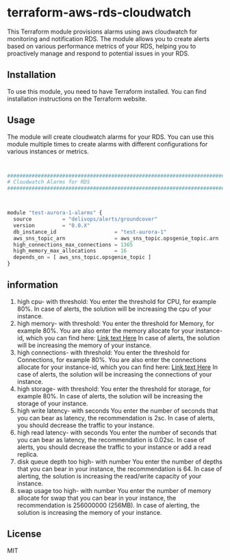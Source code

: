 # terraform-aws-rds-cloudwatch

This Terraform module provisions alarms using aws cloudwatch for monitoring and notification RDS. The module allows you to create alerts based on various performance metrics of your RDS, helping you to proactively manage and respond to potential issues in your RDS.

## Installation

To use this module, you need to have Terraform installed. You can find installation instructions on the Terraform website.

## Usage

The module will create cloudwatch alarms for your RDS. You can use this module multiple times to create alarms with different configurations for various instances or metrics.

```python


################################################################################
# Cloudwatch Alarms for RDS
################################################################################



module "test-aurora-1-alarms" {
  source          = "delivops/alerts/groundcover"
  version         = "0.0.X"
  db_instance_id                   = "test-aurora-1"
  aws_sns_topic_arn                = aws_sns_topic.opsgenie_topic.arn
  high_connections_max_connections = 1365
  high_memory_max_allocations      = 16
  depends_on = [ aws_sns_topic.opsgenie_topic ]
}


```

## information

1. high cpu- with threshold:
   You enter the threshold for CPU, for example 80%. In case of alerts, the solution will be increasing the cpu of your instance.
2. high memory- with threshold:
   You enter the threshold for Memory, for example 80%. You are also enter the memory allocate for your instance-id, which you can find here: [Link text Here](https://sysadminxpert.com/aws-rds-max-connections-limit/#google_vignette)
   In case of alerts, the solution will be increasing the memory of your instance.
3. high connections- with threshold:
   You enter the threshold for Connections, for example 80%. You are also enter the connections allocate for your instance-id, which you can find here: [Link text Here](https://sysadminxpert.com/aws-rds-max-connections-limit/#google_vignette)
   In case of alerts, the solution will be increasing the connections of your instance.
4. high storage- with threshold:
   You enter the threshold for storage, for example 80%.
   In case of alerts, the solution will be increasing the storage of your instance.
5. high write latency- with seconds
   You enter the number of seconds that you can bear as latency, the recommendation is 2sc.
   In case of alerts, you should decrease the traffic to your instance.
6. high read latency- with seconds
   You enter the number of seconds that you can bear as latency, the recommendation is 0.02sc.
   In case of alerts, you should decrease the traffic to your instance or add a read replica.
7. disk queue depth too high- with number
   You enter the number of depths that you can bear in your instance, the recommendation is 64.
   In case of alerting, the solution is increasing the read/write capacity of your instance.
8. swap usage too high- with number
   You enter the number of memory allocate for swap that you can bear in your instance, the recommendation is 256000000 (256MB).
   In case of alerting, the solution is increasing the memory of your instance.

## License

MIT
